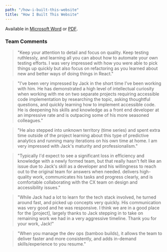 ```yaml
---
path: "/how-i-built-this-website"
title: "How I Built This Website"
---
```


Available in [Microsoft Word](https://drive.google.com/file/d/0Bw0_aAHPLyV4aEhxT0tobDlXcHg5MHZJTkRONEY3X3ZjR1ZR/view?usp=sharing) or [PDF](https://drive.google.com/file/d/1vtvmmRWb8wIdBCwpFni61Y2DA7dE8uCx/view?usp=sharing).

### Team Comments

> "Keep your attention to detail and focus on quality. Keep testing ruthlessly, and learning all you can about how to automate your own testing efforts. I was very impressed with how you were able to pick things up quickly but also focus on refactoring as you learned about new and better ways of doing things in React."

> "I’ve been very impressed by Jack in the short time I’ve been working with him. He has demonstrated a high level of intellectual curiosity when working with me on two separate projects requiring accessible code implementation by researching the topic, asking thoughtful questions, and quickly learning how to implement accessible code. He is deepening his skills and knowledge as a front end developer at an impressive rate and is outpacing some of his more seasoned colleagues."

> "He also stepped into unknown territory (time series) and spent extra time outside of the project learning about this type of predictive analytics and running many iterations on his own time at home. I am very impressed with Jack's maturity and professionalism."

> "Typically I'd expect to see a significant loss in efficiency and knowledge with a newly formed team, but that really hasn't felt like an issue due to Jack's skill as a developer and his willingness to reach out to the original team for answers when needed. delivers high-quality work, communicates his tasks and progress clearly, and is comfortable collaborating with the CX team on design and accessibility issues."

> "While Jack had a lot to learn for the tech stack involved, he turned around fast, and picked up concepts very quickly. His communication was very good and he was responsive. I think we are in a good place for the [project], largely thanks to Jack stepping in to take on remaining work we had in a very aggressive timeline. Thank you for your work, Jack!"

> "When you manage the dev ops (bamboo builds), it allows the team to deliver faster and more consistently, and adds in-demand skills/experience to you resume."
